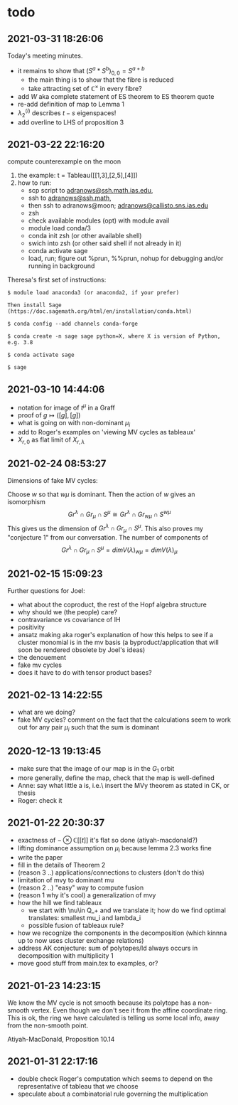 # todo

## 2021-03-31 18:26:06

Today's meeting minutes.

- it remains to show that $(S^a \ast S^b)_{0,0} = S^{a + b}$ 
   - the main thing is to show that the fibre is reduced 
   - take attracting set of $\mathbb C^\times$ in every fibre? 
- add $W$ aka complete statement of ES theorem to ES theorem quote
- re-add definition of map to Lemma 1 
- $\lambda^{(i)}_2$ describes $t-s$ eigenspaces!
- add overline to LHS of proposition 3 

## 2021-03-22 22:16:20

compute counterexample on the moon

1. the example: t = Tableau([[1,3],[2,5],[4]])
1. how to run: 
   - scp script to adranows@ssh.math.ias.edu, 
   - ssh to adranows@ssh.math, 
   - then ssh to adranows@moon; adranows@callisto.sns.ias.edu
   - zsh 
   - check available modules (opt) with module avail 
   - module load conda/3
   - conda init zsh (or other available shell) 
   - swich into zsh (or other said shell if not already in it)
   - conda activate sage
   - load, run; figure out %prun, %%prun, nohup for debugging and/or running in background

Theresa's first set of instructions:

```
$ module load anaconda3 (or anaconda2, if your prefer)

Then install Sage (https://doc.sagemath.org/html/en/installation/conda.html)

$ conda config --add channels conda-forge

$ conda create -n sage sage python=X, where X is version of Python, e.g. 3.8

$ conda activate sage

$ sage
```

## 2021-03-10 14:44:06

- notation for image of $t^\mu$ in a Graff
- proof of $g\mapsto ([g],[g])$
- what is going on with non-dominant $\mu_i$
- add to Roger's examples on 'viewing MV cycles as tableaux'
- $X_{r,0}$ as flat limit of $X_{r,\lambda}$

## 2021-02-24 08:53:27

Dimensions of fake MV cycles: 

Choose $w$ so that $w \mu$ is dominant.  Then the action of $w$ gives an isomorphism
$$Gr^\lambda \cap Gr_\mu \cap S^\mu \cong Gr^\lambda \cap Gr_{w\mu} \cap S^{w\mu}$$
This gives us the dimension of $Gr^\lambda \cap Gr_\mu \cap S^\mu$.
This also proves my "conjecture 1" from our conversation.  The number
of components of 
$$Gr^\lambda \cap Gr_\mu \cap S^\mu = dim V(\lambda)_{w\mu} = dim V(\lambda)_\mu$$
## 2021-02-15 15:09:23

Further questions for Joel:

- what about the coproduct, the rest of the Hopf algebra structure
- why should we (the people) care? 
- contravariance vs covariance of IH
- positivity 
- ansatz making aka roger's explanation of how this helps to see if a cluster monomial is in the mv basis (a byproduct/application that will soon be rendered obsolete by Joel's ideas)
- the denouement 
- fake mv cycles 
- does it have to do with tensor product bases?

## 2021-02-13 14:22:55

- what are we doing?
- fake MV cycles? comment on the fact that the calculations seem to work out for any pair $\mu_i$ such that the sum is dominant
## 2020-12-13 19:13:45

- make sure that the image of our map is in the $G_1$ orbit
- more generally, define the map, check that the map is well-defined
- Anne: say what little a is, i.e.\ insert the MVy theorem as stated in CK, or thesis
- Roger: check it

## 2021-01-22 20:30:37

- exactness of $-\otimes\mathbb C[[t]]$ it's flat so done (atiyah-macdonald?)
- lifting dominance assumption on $\mu_i$ because lemma 2.3 works fine 
- write the paper
- fill in the details of Theorem 2
- (reason 3 ..) applications/connections to clusters (don't do this)
- limitation of mvy to dominant mu
- (reason 2 ..) "easy" way to compute fusion
- (reason 1 why it's cool) a generalization of mvy 
- how the hill we find tableaux
   - we start with \nu\in Q_+ and we translate it; how do we find optimal translates: smallest mu_i and lambda_i 
   - possible fusion of tableaux rule? 
- how we recognize the components in the decomposition (which kinnna up to now uses cluster exchange relations)
- address AK conjecture: sum of polytopes/ld always occurs in decomposition with multiplicity 1
- move good stuff from main.tex to examples, or?

## 2021-01-23 14:23:15

We know the MV cycle is not smooth because its polytope has a non-smooth vertex. Even though we don't see it from the affine coordinate ring. This is ok, the ring we have calculated is telling us some local info, away from the non-smooth point.

Atiyah-MacDonald, Proposition 10.14

## 2021-01-31 22:17:16

- double check Roger's computation which seems to depend on the representative of tableau that we choose
- speculate about a combinatorial rule governing the multiplication